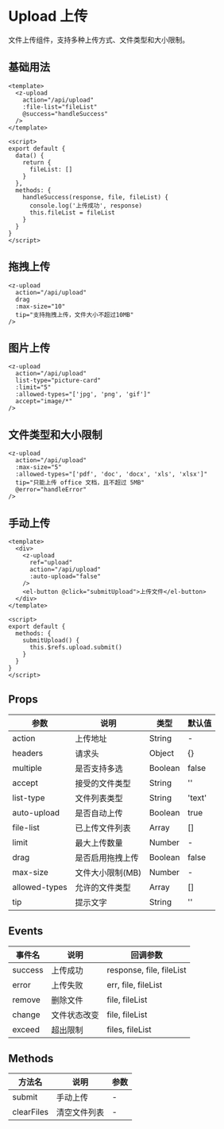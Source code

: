 # Upload 上传

文件上传组件，支持多种上传方式、文件类型和大小限制。

## 基础用法

```vue
<template>
  <z-upload
    action="/api/upload"
    :file-list="fileList"
    @success="handleSuccess"
  />
</template>

<script>
export default {
  data() {
    return {
      fileList: []
    }
  },
  methods: {
    handleSuccess(response, file, fileList) {
      console.log('上传成功', response)
      this.fileList = fileList
    }
  }
}
</script>
```

## 拖拽上传

```vue
<z-upload
  action="/api/upload"
  drag
  :max-size="10"
  tip="支持拖拽上传，文件大小不超过10MB"
/>
```

## 图片上传

```vue
<z-upload
  action="/api/upload"
  list-type="picture-card"
  :limit="5"
  :allowed-types="['jpg', 'png', 'gif']"
  accept="image/*"
/>
```

## 文件类型和大小限制

```vue
<z-upload
  action="/api/upload"
  :max-size="5"
  :allowed-types="['pdf', 'doc', 'docx', 'xls', 'xlsx']"
  tip="只能上传 office 文档，且不超过 5MB"
  @error="handleError"
/>
```

## 手动上传

```vue
<template>
  <div>
    <z-upload
      ref="upload"
      action="/api/upload"
      :auto-upload="false"
    />
    <el-button @click="submitUpload">上传文件</el-button>
  </div>
</template>

<script>
export default {
  methods: {
    submitUpload() {
      this.$refs.upload.submit()
    }
  }
}
</script>
```

## Props

| 参数 | 说明 | 类型 | 默认值 |
| --- | --- | --- | --- |
| action | 上传地址 | String | - |
| headers | 请求头 | Object | {} |
| multiple | 是否支持多选 | Boolean | false |
| accept | 接受的文件类型 | String | '' |
| list-type | 文件列表类型 | String | 'text' |
| auto-upload | 是否自动上传 | Boolean | true |
| file-list | 已上传文件列表 | Array | [] |
| limit | 最大上传数量 | Number | - |
| drag | 是否启用拖拽上传 | Boolean | false |
| max-size | 文件大小限制(MB) | Number | - |
| allowed-types | 允许的文件类型 | Array | [] |
| tip | 提示文字 | String | '' |

## Events

| 事件名 | 说明 | 回调参数 |
| --- | --- | --- |
| success | 上传成功 | response, file, fileList |
| error | 上传失败 | err, file, fileList |
| remove | 删除文件 | file, fileList |
| change | 文件状态改变 | file, fileList |
| exceed | 超出限制 | files, fileList |

## Methods

| 方法名 | 说明 | 参数 |
| --- | --- | --- |
| submit | 手动上传 | - |
| clearFiles | 清空文件列表 | - |
